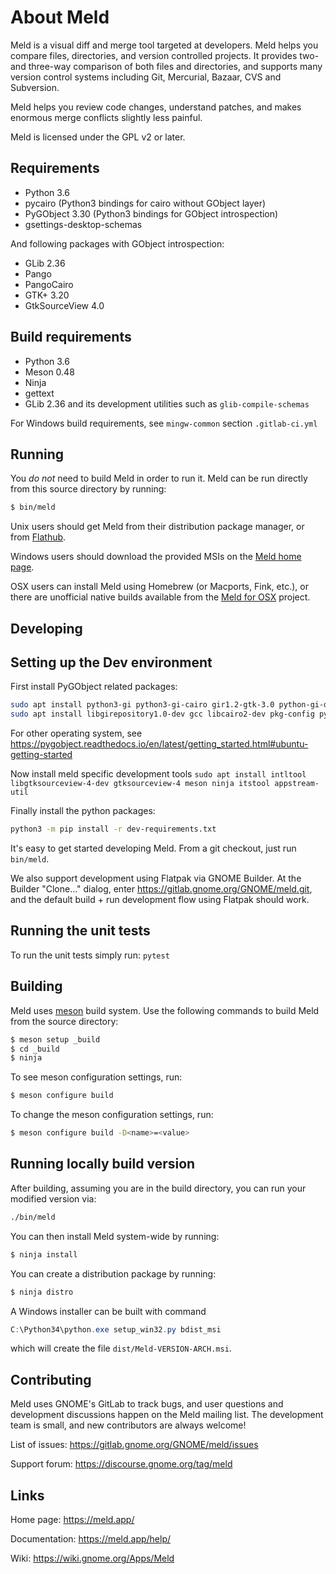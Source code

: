 
About Meld
==========

Meld is a visual diff and merge tool targeted at developers. Meld helps you
compare files, directories, and version controlled projects. It provides
two- and three-way comparison of both files and directories, and supports
many version control systems including Git, Mercurial, Bazaar, CVS and Subversion.

Meld helps you review code changes, understand patches, and makes enormous
merge conflicts slightly less painful.

Meld is licensed under the GPL v2 or later.


Requirements
------------

* Python 3.6
* pycairo (Python3 bindings for cairo without GObject layer)
* PyGObject 3.30 (Python3 bindings for GObject introspection)
* gsettings-desktop-schemas

And following packages with GObject introspection:

* GLib 2.36
* Pango
* PangoCairo
* GTK+ 3.20
* GtkSourceView 4.0


Build requirements
------------------

* Python 3.6
* Meson 0.48
* Ninja
* gettext
* GLib 2.36 and its development utilities such as `glib-compile-schemas`

For Windows build requirements, see `mingw-common` section `.gitlab-ci.yml`


Running
-------

You *do not* need to build Meld in order to run it. Meld can be run directly
from this source directory by running:

```sh
$ bin/meld
```

Unix users should get Meld from their distribution package manager, or from
[Flathub](https://flathub.org/).

Windows users should download the provided MSIs on the
[Meld home page](https://meld.app/).

OSX users can install Meld using Homebrew (or Macports, Fink, etc.), or there
are unofficial native builds available from the
[Meld for OSX](https://yousseb.github.io/meld/) project.



Developing
----------

## Setting up the Dev environment ##

First install PyGObject related packages:
```sh
sudo apt install python3-gi python3-gi-cairo gir1.2-gtk-3.0 python-gi-dev python3-cairo-dev
sudo apt install libgirepository1.0-dev gcc libcairo2-dev pkg-config python3-dev gir1.2-gtk-3.0
```

For other operating system, see https://pygobject.readthedocs.io/en/latest/getting_started.html#ubuntu-getting-started

Now install meld specific development tools
`sudo apt install intltool libgtksourceview-4-dev gtksourceview-4 meson ninja itstool appstream-util`

Finally install the python packages:

```sh
python3 -m pip install -r dev-requirements.txt
```

It's easy to get started developing Meld. From a git checkout, just run
`bin/meld`.

We also support development using Flatpak via GNOME Builder. At the Builder
"Clone..." dialog, enter https://gitlab.gnome.org/GNOME/meld.git, and the
default build + run development flow using Flatpak should work.

## Running the unit tests ##
To run the unit tests simply run:
`pytest`


Building
--------

Meld uses [meson](https://mesonbuild.com/) build system. Use the following
commands to build Meld from the source directory:

```sh
$ meson setup _build
$ cd _build
$ ninja
```

To see meson configuration settings, run:
```sh
$ meson configure build
```

To change the meson configuration settings, run:
```sh
$ meson configure build -D<name>=<value>
```

## Running locally build version ##
After building, assuming you are in the build directory,
you can run your modified version via:

```sh
./bin/meld
```

You can then install Meld system-wide by running:

```sh
$ ninja install
```

You can create a distribution package by running:
```sh
$ ninja distro
```

A Windows installer can be built with command

```powershell
C:\Python34\python.exe setup_win32.py bdist_msi
```

which will create the file `dist/Meld-VERSION-ARCH.msi`.


Contributing
------------

Meld uses GNOME's GitLab to track bugs, and user questions and development
discussions happen on the Meld mailing list. The development team is small,
and new contributors are always welcome!

List of issues: https://gitlab.gnome.org/GNOME/meld/issues

Support forum:  https://discourse.gnome.org/tag/meld



Links
-----

Home page:      https://meld.app/

Documentation:  https://meld.app/help/

Wiki:           https://wiki.gnome.org/Apps/Meld
